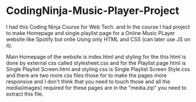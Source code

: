 # CodingNinja-Music-Player-Project
I had this Coding Ninja Course for Web Tech. and In the course I had project to make Homepage and single playlist page for a Online Music PLayer website like Spotify but onlie Using only HTML and CSS (can later use JS on it).


Main Homepage of the website is index.html and styling for the this html is done by external css called stylesheet.css and for the Playlist page html is Single Playlist Screen.html and styling css is Single Playlist Screen Style.css and there are two more css files those for to make the pages more responsive and I don't think that you need to touch those and all the media(images) required for these pages are in the "media.zip" you need to extract this file.

